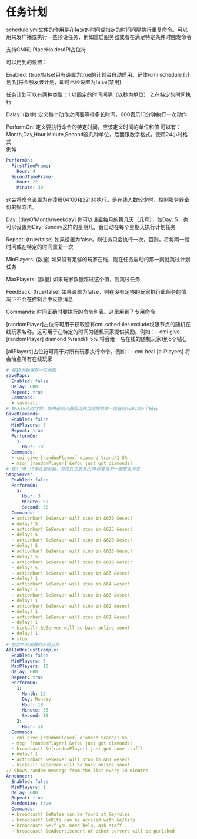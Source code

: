 # 任务计划

schedule.yml文件的作用是在特定的时间或指定的时间间隔执行重复命令。可以用来发广播或执行一些预设任务，例如重启服务器或者在满足特定条件时触发命令  

支持CMI和  PlaceHolderAPI占位符

可以用到的设置：  

Enabled: (true/false)只有设置为true的计划会自动启用。记住/cmi schedule [计划名]将会触发该计划，即时已经设置为false(禁用)

任务计划可以有两种类型：1.以固定的时间间隔（以秒为单位） 2.在特定的时间执行

Dalay: (数字) 定义每个动作之间要等待多长时间，600表示10分钟执行一次动作

PerformOn: 定义要执行命令的特定时间。应该定义时间的单位和值
可以有：Month,Day,Hour,Minute,Second这几种单位，后面跟数字格式，使用24小时格式  
例如  
``` yml
PerformOn:
  FirstTimeFrame:
    Hour: 4
  SecondTimeFrame:
    Hour: 22
    Minute: 30
```
这会将命令设置为在凌晨04:00和22:30执行。是在线人数较少时，控制服务器备份的好方法。

Day: [dayOfMonth/weekday] 你可以设置每月的第几天（几号），如Day: 5，也可以设置为Day: Sunday这样的星期几，会自动在每个星期天执行计划任务

Repeat: (true/false) 如果设置为false，则任务只会执行一次，否则，将每隔一段时间或在特定的时间重复一次

MinPlayers: (数量) 如果没有足够的玩家在线，则在任务启动的那一刻就跳过计划任务

MaxPlayers: (数量) 如果玩家数量超过这个值，则跳过任务

FeedBack: (true/false) 如果设置为false，则在没有足够的玩家执行此任务的情况下不会在控制台中反馈消息

Commands: 时间正确时要执行的命令列表。这里用到了[专用命令](http://www.zrips.net/cmi/commands/specialized/)

[randomPlayer]占位符可用于获取没有cmi.scheduler.exclude权限节点的随机在线玩家名称。这可用于在特定的时间为随机玩家提供奖励。例如：– cmi give [randomPlayer] diamond %rand/1-5% 将会给一名在线的随机玩家1到5个钻石

[allPlayers]占位符可用于对所有玩家执行命令。例如：– cmi heal [allPlayers] 将会治愈所有在线玩家

``` yml
# 每10分钟保存一次地图
saveMaps:
  Enabled: false
  Delay: 600
  Repeat: true
  Commands:
  - save-all
# 每天18点的时候，如果在线人数超过两位则随机给一位在线玩家1到5个钻石
GiveDiamonds:
  Enabled: false
  MinPlayers: 3
  Repeat: true
  PerformOn:
    1:
      Hour: 18  
  Commands:
  - cmi give [randomPlayer] diamond %rand/1-5%
  - msg! [randomPlayer] &eYou just got diamonds!
# 在3:59:30停止服务器，并在此之前发出30秒警告和一些重复消息
StopServer:
  Enabled: false
  PerformOn:
    1:
      Hour: 3
      Minute: 59
      Second: 30
  Commands:
  - actionbar! &eServer will stop in &630 &esec!
  - delay! 5
  - actionbar! &eServer will stop in &625 &esec!
  - delay! 5
  - actionbar! &eServer will stop in &620 &esec!
  - delay! 5
  - actionbar! &eServer will stop in &615 &esec!
  - delay! 5
  - actionbar! &eServer will stop in &610 &esec!
  - delay! 5
  - actionbar! &eServer will stop in &65 &esec!
  - delay! 1
  - actionbar! &eServer will stop in &64 &esec!
  - delay! 1
  - actionbar! &eServer will stop in &63 &esec!
  - delay! 1
  - actionbar! &eServer will stop in &62 &esec!
  - delay! 1
  - actionbar! &eServer will stop in &61 &esec!
  - delay! 1
  - kickall! &eServer will be back online soon!
  - delay! 1
  - stop
# 包含所有设置的示例任务
AllInOneJustExample:
  Enabled: false
  MinPlayers: 3
  MaxPlayers: 10
  Delay: 600
  Repeat: true
  PerformOn:
    1:
      Month: 12 
      Day: Monday    
      Hour: 18    
      Minute: 36
      Second: 15   
    2: 
      Hour: 18
  Commands:
  - cmi give [randomPlayer] diamond %rand/1-5%
  - msg! [randomPlayer] &eYou just got diamonds!
  - broadcast! &e[randomPlayer] just got some stuff! 
  - delay! 1
  - actionbar! &eServer will stop in &61 &esec!
  - kickall! &eServer will be back online soon!
// Shows random message from the list every 10 minutes
Announcer:
  Enabled: false
  MinPlayers: 1
  Delay: 600
  Repeat: true
  Randomize: true
  Commands:
  - broadcast! &eRules can be found at &e/rules
  - broadcast! &eKits can be accesed with &e/kits
  - broadcast! &eIf you need help, ask staff
  - broadcast! &eAdvertisement of other servers will be punished
```